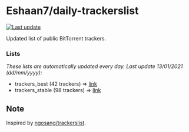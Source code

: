 
# Eshaan7/daily-trackerslist 

[![Last update](https://img.shields.io/badge/Last%20update-13/01/2021-blue.svg)](#)

Updated list of public BitTorrent trackers.

### Lists
*These lists are automatically updated every day. Last update 13/01/2021 (_dd/mm/yyyy_):*

* trackers_best (42 trackers) => [link](https://raw.githubusercontent.com/eshaan7/daily-trackerslist/master/trackers_best.txt)
* trackers_stable (98 trackers) => [link](https://raw.githubusercontent.com/eshaan7/daily-trackerslist/master/trackers_stable.txt)

## Note

Inspired by [ngosang/trackerslist](https://github.com/ngosang/trackerslist).
